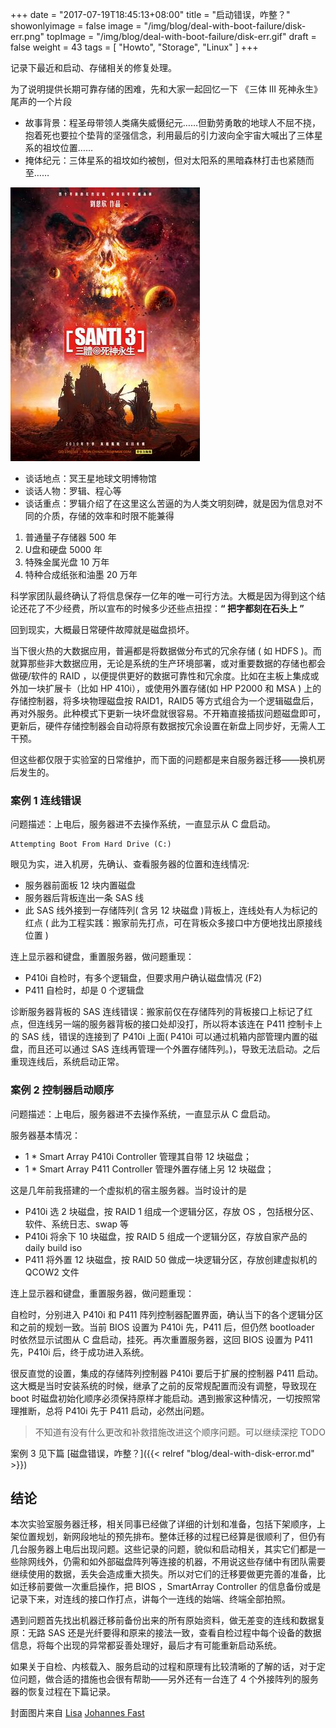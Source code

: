 +++
date = "2017-07-19T18:45:13+08:00"
title = "启动错误，咋整？"
showonlyimage = false
image = "/img/blog/deal-with-boot-failure/disk-err.png"
topImage = "/img/blog/deal-with-boot-failure/disk-err.gif"
draft = false
weight = 43
tags = [ "Howto", "Storage", "Linux" ]
+++

记录下最近和启动、存储相关的修复处理。
<!--more-->

为了说明提供长期可靠存储的困难，先和大家一起回忆一下 《三体 Ⅲ 死神永生》尾声的一个片段  

- 故事背景：程圣母带领人类痛失威慑纪元……但勤劳勇敢的地球人不屈不挠，抱着死也要拉个垫背的坚强信念，利用最后的引力波向全宇宙大喊出了三体星系的祖坟位置……  
- 掩体纪元：三体星系的祖坟如约被刨，但对太阳系的黑暗森林打击也紧随而至……

<img alt="三体 Ⅲ 死神永生" src="/img/blog/deal-with-boot-failure/santi-3.jpg" class="img-responsive">

* 谈话地点：冥王星地球文明博物馆
* 谈话人物：罗辑、程心等
* 谈话重点：罗辑介绍了在这里这么苦逼的为人类文明刻碑，就是因为信息对不同的介质，存储的效率和时限不能兼得

1. 普通量子存储器 500 年
2. U盘和硬盘 5000 年
3. 特殊金属光盘 10 万年
4. 特种合成纸张和油墨 20 万年

科学家团队最终确认了将信息保存一亿年的唯一可行方法。大概是因为得到这个结论还花了不少经费，所以宣布的时候多少还些点扭捏：**“ 把字都刻在石头上 ”**

回到现实，大概最日常硬件故障就是磁盘损坏。

当下很火热的大数据应用，普遍都是将数据做分布式的冗余存储 ( 如 HDFS )。而就算那些非大数据应用，无论是系统的生产环境部署，或对重要数据的存储也都会做硬/软件的 RAID ，以便提供更好的数据可靠性和冗余度。比如在主板上集成或外加一块扩展卡（比如 HP 410i），或使用外置存储(如 HP P2000 和 MSA ) 上的存储控制器，将多块物理磁盘按 RAID1，RAID5 等方式组合为一个逻辑磁盘后，再对外服务。此种模式下更新一块坏盘就很容易。不开箱直接插拔问题磁盘即可，更新后，硬件存储控制器会自动将原有数据按冗余设置在新盘上同步好，无需人工干预。

但这些都仅限于实验室的日常维护，而下面的问题都是来自服务器迁移——换机房后发生的。

### 案例 1 连线错误

问题描述：上电后，服务器进不去操作系统，一直显示从 C 盘启动。
```
Attempting Boot From Hard Drive (C:)
```
眼见为实，进入机房，先确认、查看服务器的位置和连线情况:

- 服务器前面板 12 块内置磁盘
- 服务器后背板连出一条 SAS 线
- 此 SAS 线外接到一存储阵列( 含另 12 块磁盘 )背板上，连线处有人为标记的红点
  ( 此为工程实践：搬家前先打点，可在背板众多接口中方便地找出原接线位置 )

连上显示器和键盘，重置服务器，做问题重现：

- P410i 自检时，有多个逻辑盘，但要求用户确认磁盘情况 (F2)
- P411 自检时，却是 0 个逻辑盘

诊断服务器背板的 SAS 连线错误：搬家前仅在存储阵列的背板接口上标记了红点，但连线另一端的服务器背板的接口处却没打，所以将本该连在 P411 控制卡上的 SAS 线，错误的连接到了 P410i 上面( P410i 可以通过机箱内部管理内置的磁盘，而且还可以通过 SAS 连线再管理一个外置存储阵列。)，导致无法启动。之后重现连线后，系统启动正常。

### 案例 2 控制器启动顺序

问题描述：上电后，服务器进不去操作系统，一直显示从 C 盘启动。

服务器基本情况：

-  1 * Smart Array P410i Controller 管理其自带 12 块磁盘；
-  1 * Smart Array P411 Controller 管理外置存储上另 12 块磁盘；

这是几年前我搭建的一个虚拟机的宿主服务器。当时设计的是

- P410i 选 2 块磁盘，按 RAID 1 组成一个逻辑分区，存放 OS ，包括根分区、软件、系统日志、swap 等
- P410i 将余下 10 块磁盘，按 RAID 5 组成一个逻辑分区，存放自家产品的 daily build iso
- P411 将外置 12 块磁盘，按 RAID 50 做成一块逻辑分区，存放创建虚拟机的 QCOW2 文件

连上显示器和键盘，重置服务器，做问题重现：

自检时，分别进入 P410i 和 P411 阵列控制器配置界面，确认当下的各个逻辑分区和之前的规划一致。当前 BIOS 设置为 P410i 先，P411 后，但仍然 bootloader 时依然显示试图从 C 盘启动，挂死。再次重置服务器，这回 BIOS 设置为 P411 先，P410i 后，终于成功进入系统。

很反直觉的设置，集成的存储阵列控制器 P410i 要后于扩展的控制器 P411 启动。这大概是当时安装系统的时候，继承了之前的反常规配置而没有调整，导致现在 boot 时磁盘初始化顺序必须保持原样才能启动。遇到搬家这种情况，一切按照常理推断，总将 P410i 先于 P411 启动，必然出问题。

> 不知道有没有什么更改和补救措施改进这个顺序问题。可以继续深挖 TODO

案例 3 见下篇 [磁盘错误，咋整？]({{< relref "blog/deal-with-disk-error.md" >}})

## 结论

本次实验室服务器迁移，相关同事已经做了详细的计划和准备，包括下架顺序，上架位置规划，新网段地址的预先排布。整体迁移的过程已经算是很顺利了，但仍有几台服务器上电后出现问题。这些记录的问题，貌似和启动相关，其实它们都是一些除网线外，仍需和如外部磁盘阵列等连接的机器，不用说这些存储中有团队需要继续使用的数据，丢失会造成重大损失。所以对它们的迁移要做更完善的准备，比如迁移前要做一次重启操作，把 BIOS ，SmartArray Controller 的信息备份或是记录下来，对连线的接口作打点，讲每个一连线的始端、终端全部拍照。

遇到问题首先找出机器迁移前备份出来的所有原始资料，做无差变的连线和数据复原：无路 SAS 还是光纤要得和原来的接法一致，查看自检过程中每个设备的数据信息，将每个出现的异常都妥善处理好，最后才有可能重新启动系统。

如果关于自检、内核载入、服务启动的过程和原理有比较清晰的了解的话，对于定位问题，做合适的措施也会很有帮助——另外还有一台连了 4 个外接阵列的服务器的恢复过程在下篇记录。

封面图片来自 [Lisa](https://dribbble.com/shots/3371975-Lisa) <a href="https://dribbble.com/Johannes_Fast"><i class="fa fa-dribbble" aria-hidden="true"></i> Johannes Fast</a>  
